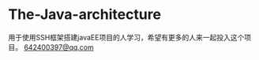 The-Java-architecture
=====================

用于使用SSH框架搭建javaEE项目的人学习，希望有更多的人来一起投入这个项目。
                                                                                                  642400397@qq.com
